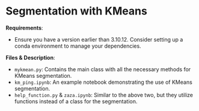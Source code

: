 
# Segmentation with KMeans

**Requirements**: 
- Ensure you have a version earlier than 3.10.12. Consider setting up a conda environment to manage your dependencies.

**Files & Description**:
- `mykmean.py`: Contains the main class with all the necessary methods for KMeans segmentation.
- `km_ping.ipynb`: An example notebook demonstrating the use of KMeans segmentation.
- `help_function.py` & `zaza.ipynb`: Similar to the above two, but they utilize functions instead of a class for the segmentation.


